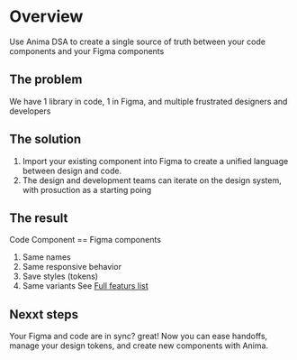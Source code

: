 # Overview
Use Anima DSA to create a single source of truth between your code components and your Figma components

## The problem
We have 1 library in code, 1 in Figma, and multiple frustrated designers and developers


## The solution
1. Import your existing component into Figma to create a unified language between design and code.
2. The design and development teams can iterate on the design system, with prosuction as a starting poing


## The result
Code Component == Figma components
1. Same names
2. Same responsive behavior
3. Save styles (tokens)
4. Same variants
See [Full featurs list](/guide/introduction/features.md)

## Nexxt steps
Your Figma and code are in sync? great!
Now you can ease handoffs, manage your design tokens, and create new components with Anima. 